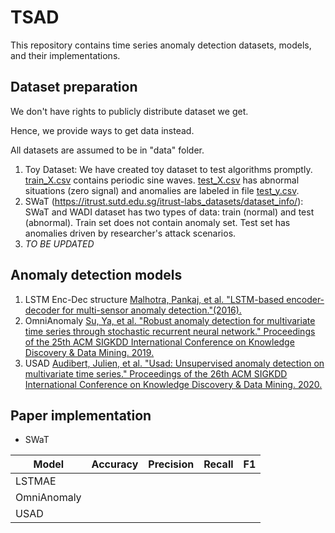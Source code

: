 # TSAD

This repository contains time series anomaly detection datasets, models, and their implementations.


## Dataset preparation
We don't have rights to publicly distribute dataset we get.

Hence, we provide ways to get data instead. 

All datasets are assumed to be in "data" folder. 

1. Toy Dataset: We have created toy dataset to test algorithms promptly. [train_X.csv](data/toy/train_X.csv) contains periodic sine waves. [test_X.csv](data/toy/train_X.csv) has abnormal situations (zero signal) and anomalies are labeled in file [test_y.csv](data/toy/test_y.csv).  
2. SWaT (https://itrust.sutd.edu.sg/itrust-labs_datasets/dataset_info/): SWaT and WADI dataset has two types of data: train (normal) and test (abnormal).
Train set does not contain anomaly set. Test set has anomalies driven by researcher's attack scenarios.
3. *TO BE UPDATED*


## Anomaly detection models

1. LSTM Enc-Dec structure
[Malhotra, Pankaj, et al. "LSTM-based encoder-decoder for multi-sensor anomaly detection."(2016).](https://arxiv.org/pdf/1607.00148v2.pdf)
2. OmniAnomaly
[Su, Ya, et al. "Robust anomaly detection for multivariate time series through stochastic recurrent neural network." Proceedings of the 25th ACM SIGKDD International Conference on Knowledge Discovery & Data Mining. 2019.](https://dl.acm.org/doi/pdf/10.1145/3292500.3330672?casa_token=k52TYpPsw2QAAAAA:5PQRaCv7bH507y-pnpvFqLM_TDUmMMTlZU24P8coKzZmT6LVtFC-8dh8AmhTJ_kYZFl11NyxBSGi)
3. USAD
[Audibert, Julien, et al. "Usad: Unsupervised anomaly detection on multivariate time series." Proceedings of the 26th ACM SIGKDD International Conference on Knowledge Discovery & Data Mining. 2020.](https://dl.acm.org/doi/pdf/10.1145/3394486.3403392)

## Paper implementation
- SWaT

| Model       | Accuracy | Precision | Recall | F1 |
|-------------|----------|-----------|--------|----|
| LSTMAE      |          |           |        |    |
| OmniAnomaly |          |           |        |    |
| USAD        |          |           |        |    |
